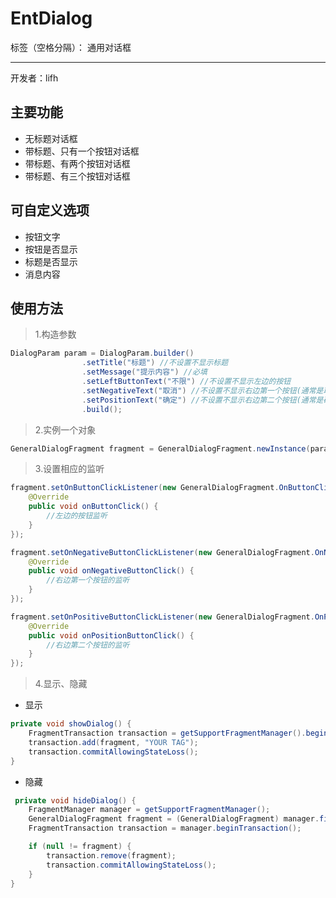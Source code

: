 # EntDialog

标签（空格分隔）： 通用对话框

---

开发者：lifh

主要功能
----

 - 无标题对话框
 - 带标题、只有一个按钮对话框
 - 带标题、有两个按钮对话框
 - 带标题、有三个按钮对话框

可自定义选项
------

 - 按钮文字
 - 按钮是否显示
 - 标题是否显示
 - 消息内容

使用方法
----

> 1.构造参数

``` java
DialogParam param = DialogParam.builder()
                .setTitle("标题") //不设置不显示标题
                .setMessage("提示内容") //必填
                .setLeftButtonText("不限") //不设置不显示左边的按钮
                .setNegativeText("取消") //不设置不显示右边第一个按钮(通常是取消按钮)
                .setPositionText("确定") //不设置不显示右边第二个按钮(通常是确定按钮)
                .build();
```

> 2.实例一个对象

```java
GeneralDialogFragment fragment = GeneralDialogFragment.newInstance(param);
```

> 3.设置相应的监听

``` java
fragment.setOnButtonClickListener(new GeneralDialogFragment.OnButtonClickListener() {
    @Override
    public void onButtonClick() {
        //左边的按钮监听
    }
});

fragment.setOnNegativeButtonClickListener(new GeneralDialogFragment.OnNegativeButtonClickListener() {
    @Override
    public void onNegativeButtonClick() {
        //右边第一个按钮的监听
    }
});

fragment.setOnPositiveButtonClickListener(new GeneralDialogFragment.OnPositiveButtonClickListener() {
    @Override
    public void onPositionButtonClick() {
        //右边第二个按钮的监听
    }
});
```

> 4.显示、隐藏

 - 显示
```java
private void showDialog() {
    FragmentTransaction transaction = getSupportFragmentManager().beginTransaction();
    transaction.add(fragment, "YOUR TAG");
    transaction.commitAllowingStateLoss();
}
```
 - 隐藏
```java
 private void hideDialog() {
    FragmentManager manager = getSupportFragmentManager();
    GeneralDialogFragment fragment = (GeneralDialogFragment) manager.findFragmentByTag("YOUR TAG");
    FragmentTransaction transaction = manager.beginTransaction();

    if (null != fragment) {
        transaction.remove(fragment);
        transaction.commitAllowingStateLoss();
    }
}
```
